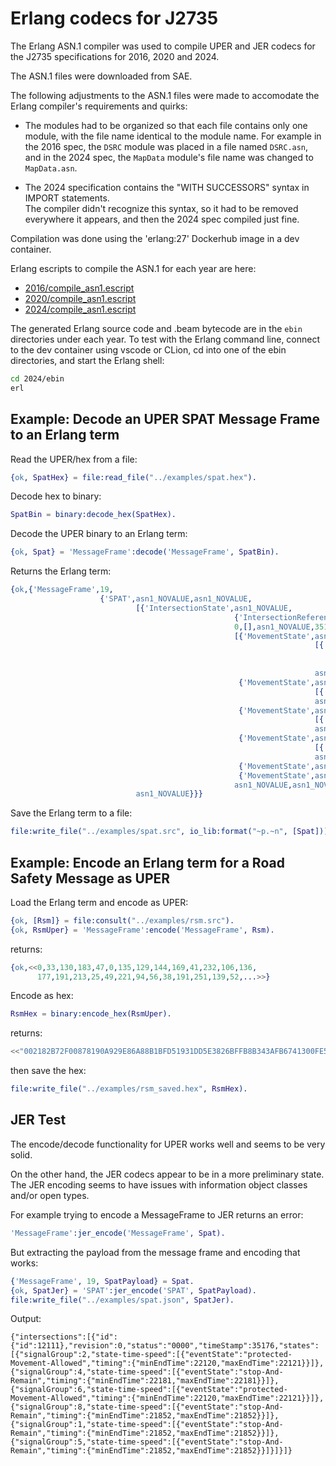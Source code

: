 # Erlang codecs for J2735 

The Erlang ASN.1 compiler was used to compile UPER and JER codecs for the J2735 specifications for 2016, 2020 and 2024.

The ASN.1 files were downloaded from SAE.

The following adjustments to the ASN.1 files were made to accomodate the Erlang compiler's requirements and quirks:

* The modules had to be organized so that each file contains only one module, with the file name identical to the module name.  For example in the 2016 spec, the `DSRC` module was placed in a file named `DSRC.asn`, and in the 2024 spec, the `MapData` module's file name was changed to `MapData.asn`.

* The 2024 specification contains the "WITH SUCCESSORS" syntax in IMPORT statements.  
The compiler didn't recognize this syntax, so it had to be removed everywhere it appears, and then the 2024 spec compiled just fine.

Compilation was done using the 'erlang:27' Dockerhub image in a dev container.

Erlang escripts to compile the ASN.1 for each year are here:

* [2016/compile_asn1.escript](2016/compile_asn1.escript)
* [2020/compile_asn1.escript](2020/compile_asn1.escript)
* [2024/compile_asn1.escript](2024/compile_asn1.escript)

The generated Erlang source code and .beam bytecode are in the `ebin` directories under each year.  To test with the Erlang command line, connect to the dev container using vscode or CLion, cd into one of the ebin directories, and start the Erlang shell:

```bash
cd 2024/ebin
erl
```

## Example: Decode an UPER SPAT Message Frame to an Erlang term

Read the UPER/hex from a file:
```erlang
{ok, SpatHex} = file:read_file("../examples/spat.hex").
```

Decode hex to binary:
```erlang
SpatBin = binary:decode_hex(SpatHex).
```

Decode the UPER binary to an Erlang term:
```erlang
{ok, Spat} = 'MessageFrame':decode('MessageFrame', SpatBin).
```

Returns the Erlang term:
```erlang
{ok,{'MessageFrame',19,
                    {'SPAT',asn1_NOVALUE,asn1_NOVALUE,
                            [{'IntersectionState',asn1_NOVALUE,
                                                  {'IntersectionReferenceID',asn1_NOVALUE,12111},
                                                  0,[],asn1_NOVALUE,35176,asn1_NOVALUE,
                                                  [{'MovementState',asn1_NOVALUE,2,
                                                                    [{'MovementEvent','protected-Movement-Allowed',
                                                                                      {'TimeChangeDetails',...},
                                                                                      asn1_NOVALUE,...}],
                                                                    asn1_NOVALUE,asn1_NOVALUE},
                                                   {'MovementState',asn1_NOVALUE,4,
                                                                    [{'MovementEvent','stop-And-Remain',{...},...}],
                                                                    asn1_NOVALUE,asn1_NOVALUE},
                                                   {'MovementState',asn1_NOVALUE,6,
                                                                    [{'MovementEvent','protected-Movement-Allowed',...}],
                                                                    asn1_NOVALUE,asn1_NOVALUE},
                                                   {'MovementState',asn1_NOVALUE,8,
                                                                    [{'MovementEvent',...}],
                                                                    asn1_NOVALUE,asn1_NOVALUE},
                                                   {'MovementState',asn1_NOVALUE,1,[{...}],asn1_NOVALUE,...},
                                                   {'MovementState',asn1_NOVALUE,5,[...],...}],
                                                  asn1_NOVALUE,asn1_NOVALUE,asn1_NOVALUE}],
                            asn1_NOVALUE}}}
```

Save the Erlang term to a file:
```erlang
file:write_file("../examples/spat.src", io_lib:format("~p.~n", [Spat])).
```

## Example: Encode an Erlang term for a Road Safety Message as UPER

Load the Erlang term and encode as UPER:
```erlang
{ok, [Rsm]} = file:consult("../examples/rsm.src").
{ok, RsmUper} = 'MessageFrame':encode('MessageFrame', Rsm).
```

returns:
```erlang
{ok,<<0,33,130,183,47,0,135,129,144,169,41,232,106,136,
      177,191,213,25,49,221,94,56,38,191,251,139,52,...>>}
```

Encode as hex:
```erlang
RsmHex = binary:encode_hex(RsmUper).
```
returns:
```erlang
<<"002182B72F00878190A929E86A88B1BFD51931DD5E3826BFFB8B343AFB6741300FE5C32BA3BBDE67193178F6B7A4C55D7F92AC0F0491F9F41C7F"...>>
```
then save the hex:
```erlang
file:write_file("../examples/rsm_saved.hex", RsmHex).
```

## JER Test
The encode/decode functionality for UPER works well and seems to be very solid.  

On the other hand, the JER codecs appear to be in a more preliminary state. The JER encoding seems to have issues with information object classes and/or open types.  

For example trying to encode a MessageFrame to JER returns an error:

```erlang
'MessageFrame':jer_encode('MessageFrame', Spat).
```

But extracting the payload from the message frame and encoding that works:  

```erlang
{'MessageFrame', 19, SpatPayload} = Spat.
{ok, SpatJer} = 'SPAT':jer_encode('SPAT', SpatPayload).
file:write_file("../examples/spat.json", SpatJer).
```

Output:


`{"intersections":[{"id":{"id":12111},"revision":0,"status":"0000","timeStamp":35176,"states":[{"signalGroup":2,"state-time-speed":[{"eventState":"protected-Movement-Allowed","timing":{"minEndTime":22120,"maxEndTime":22121}}]},{"signalGroup":4,"state-time-speed":[{"eventState":"stop-And-Remain","timing":{"minEndTime":22181,"maxEndTime":22181}}]},{"signalGroup":6,"state-time-speed":[{"eventState":"protected-Movement-Allowed","timing":{"minEndTime":22120,"maxEndTime":22121}}]},{"signalGroup":8,"state-time-speed":[{"eventState":"stop-And-Remain","timing":{"minEndTime":21852,"maxEndTime":21852}}]},{"signalGroup":1,"state-time-speed":[{"eventState":"stop-And-Remain","timing":{"minEndTime":21852,"maxEndTime":21852}}]},{"signalGroup":5,"state-time-speed":[{"eventState":"stop-And-Remain","timing":{"minEndTime":21852,"maxEndTime":21852}}]}]}]}`






